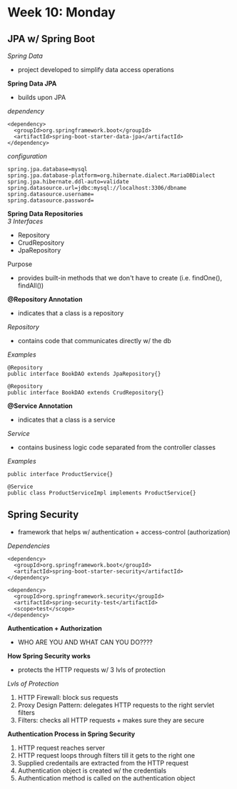 # Week 10: Monday
## JPA w/ Spring Boot
*Spring Data*
- project developed to simplify data access operations  

**Spring Data JPA**
- builds upon JPA  

*dependency*
 ```
 <dependency>
   <groupId>org.springframework.boot</groupId>
   <artifactId>spring-boot-starter-data-jpa</artifactId>
 </dependency>
 ```  
 
 *configuration*
 ```
spring.jpa.database=mysql
spring.jpa.database-platform=org.hibernate.dialect.MariaDBDialect
spring.jpa.hibernate.ddl-auto=validate
spring.datasource.url=jdbc:mysql://localhost:3306/dbname
spring.datasource.username=
spring.datasource.password=
 ```  
 
 **Spring Data Repositories**  
 *3 Interfaces*
 - Repository
 - CrudRepository
 - JpaRepository  

Purpose
- provides built-in methods that we don't have to create (i.e. findOne(), findAll())  

**@Repository Annotation**
- indicates that a class is a repository  

*Repository*
- contains code that communicates directly w/ the db  

*Examples*
```
@Repository
public interface BookDAO extends JpaRepository{}

@Repository
public interface BookDAO extends CrudRepository{}
```

**@Service Annotation**
- indicates that a class is a service  

*Service*
- contains business logic code separated from the controller classes  

*Examples*
```
public interface ProductService{}

@Service
public class ProductServiceImpl implements ProductService{}
```

## Spring Security
- framework that helps w/ authentication + access-control (authorization)  

*Dependencies*
```
<dependency>
  <groupId>org.springframework.boot</groupId>
  <artifactId>spring-boot-starter-security</artifactId>
</dependency>

<dependency>
  <groupId>org.springframework.security</groupId>
  <artifactId>spring-security-test</artifactId>
  <scope>test</scope>
</dependency>
```

**Authentication + Authorization**
- WHO ARE YOU AND WHAT CAN YOU DO????  

**How Spring Security works**
- protects the HTTP requests w/ 3 lvls of protection  

*Lvls of Protection*
1. HTTP Firewall: block sus requests
2. Proxy Design Pattern: delegates HTTP requests to the right servlet filters
3. Filters: checks all HTTP requests + makes sure they are secure  

**Authentication Process in Spring Security**
1. HTTP request reaches server
2. HTTP request loops through filters till it gets to the right one
3. Supplied credentails are extracted from the HTTP request
4. Authentication object is created w/ the credentials
5. Authentication method is called on the authentication object















